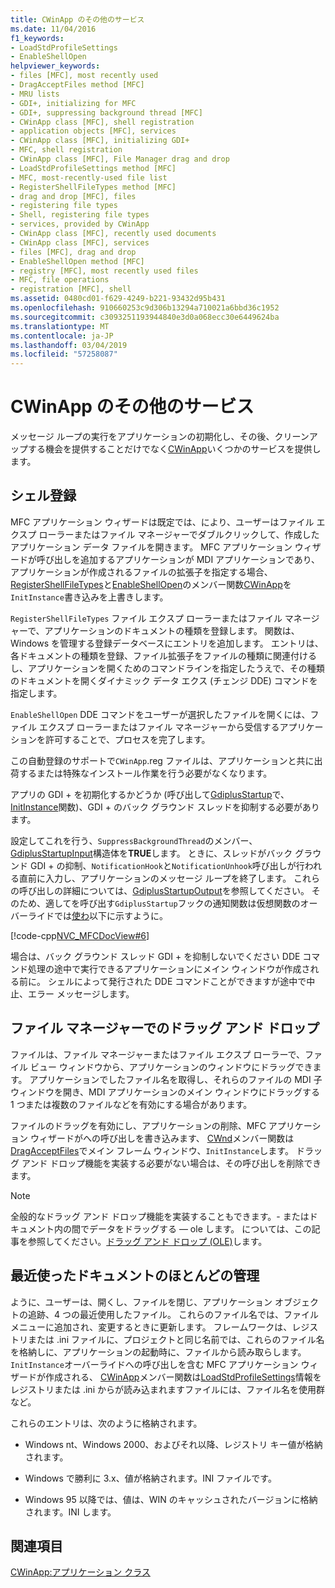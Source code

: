 ```yaml
---
title: CWinApp のその他のサービス
ms.date: 11/04/2016
f1_keywords:
- LoadStdProfileSettings
- EnableShellOpen
helpviewer_keywords:
- files [MFC], most recently used
- DragAcceptFiles method [MFC]
- MRU lists
- GDI+, initializing for MFC
- GDI+, suppressing background thread [MFC]
- CWinApp class [MFC], shell registration
- application objects [MFC], services
- CWinApp class [MFC], initializing GDI+
- MFC, shell registration
- CWinApp class [MFC], File Manager drag and drop
- LoadStdProfileSettings method [MFC]
- MFC, most-recently-used file list
- RegisterShellFileTypes method [MFC]
- drag and drop [MFC], files
- registering file types
- Shell, registering file types
- services, provided by CWinApp
- CWinApp class [MFC], recently used documents
- CWinApp class [MFC], services
- files [MFC], drag and drop
- EnableShellOpen method [MFC]
- registry [MFC], most recently used files
- MFC, file operations
- registration [MFC], shell
ms.assetid: 0480cd01-f629-4249-b221-93432d95b431
ms.openlocfilehash: 910660253c9d306b13294a710021a6bbd36c1952
ms.sourcegitcommit: c3093251193944840e3d0a068ecc30e6449624ba
ms.translationtype: MT
ms.contentlocale: ja-JP
ms.lasthandoff: 03/04/2019
ms.locfileid: "57258087"
---
```

# <a name="special-cwinapp-services"></a>CWinApp のその他のサービス

メッセージ ループの実行をアプリケーションの初期化し、その後、クリーンアップする機会を提供することだけでなく[CWinApp](../mfc/reference/cwinapp-class.md)いくつかのサービスを提供します。

##  <a name="_core_shell_registration"></a> シェル登録

MFC アプリケーション ウィザードは既定では、により、ユーザーはファイル エクスプ ローラーまたはファイル マネージャーでダブルクリックして、作成したアプリケーション データ ファイルを開きます。 MFC アプリケーション ウィザードが呼び出しを追加するアプリケーションが MDI アプリケーションであり、アプリケーションが作成されるファイルの拡張子を指定する場合、 [RegisterShellFileTypes](../mfc/reference/cwinapp-class.md#registershellfiletypes)と[EnableShellOpen](../mfc/reference/cwinapp-class.md#enableshellopen)のメンバー関数[CWinApp](../mfc/reference/cwinapp-class.md)を`InitInstance`書き込みを上書きします。

`RegisterShellFileTypes` ファイル エクスプ ローラーまたはファイル マネージャーで、アプリケーションのドキュメントの種類を登録します。 関数は、Windows を管理する登録データベースにエントリを追加します。 エントリは、各ドキュメントの種類を登録、ファイル拡張子をファイルの種類に関連付けるし、アプリケーションを開くためのコマンドラインを指定したうえで、その種類のドキュメントを開くダイナミック データ エクス (チェンジ DDE) コマンドを指定します。

`EnableShellOpen` DDE コマンドをユーザーが選択したファイルを開くには、ファイル エクスプ ローラーまたはファイル マネージャーから受信するアプリケーションを許可することで、プロセスを完了します。

この自動登録のサポートで`CWinApp`.reg ファイルは、アプリケーションと共に出荷するまたは特殊なインストール作業を行う必要がなくなります。

アプリの GDI + を初期化するかどうか (呼び出して[GdiplusStartup](/windows/desktop/api/gdiplusinit/nf-gdiplusinit-gdiplusstartup)で、 [InitInstance](../mfc/reference/cwinapp-class.md#initinstance)関数)、GDI + のバック グラウンド スレッドを抑制する必要があります。

設定してこれを行う、`SuppressBackgroundThread`のメンバー、 [GdiplusStartupInput](/windows/desktop/api/gdiplusinit/ns-gdiplusinit-gdiplusstartupinput)構造体を**TRUE**します。 ときに、スレッドがバック グラウンド GDI + の抑制、`NotificationHook`と`NotificationUnhook`呼び出しが行われる直前に入力し、アプリケーションのメッセージ ループを終了します。 これらの呼び出しの詳細については、[GdiplusStartupOutput](/windows/desktop/api/gdiplusinit/ns-gdiplusinit-gdiplusstartupoutput)を参照してください。 そのため、適してを呼び出す`GdiplusStartup`フックの通知関数は仮想関数のオーバーライドでは[使わ](../mfc/reference/cwinapp-class.md#run)以下に示すように。

[!code-cpp[NVC_MFCDocView#6](../mfc/codesnippet/cpp/special-cwinapp-services_1.cpp)]

場合は、バック グラウンド スレッド GDI + を抑制しないでください DDE コマンド処理の途中で実行できるアプリケーションにメイン ウィンドウが作成される前に。 シェルによって発行された DDE コマンドことができますが途中で中止、エラー メッセージします。

##  <a name="_core_file_manager_drag_and_drop"></a> ファイル マネージャーでのドラッグ アンド ドロップ

ファイルは、ファイル マネージャーまたはファイル エクスプ ローラーで、ファイル ビュー ウィンドウから、アプリケーションのウィンドウにドラッグできます。 アプリケーションでしたファイル名を取得し、それらのファイルの MDI 子ウィンドウを開き、MDI アプリケーションのメイン ウィンドウにドラッグする 1 つまたは複数のファイルなどを有効にする場合があります。

ファイルのドラッグを有効にし、アプリケーションの削除、MFC アプリケーション ウィザードがへの呼び出しを書き込みます、 [CWnd](../mfc/reference/cwnd-class.md)メンバー関数は[DragAcceptFiles](../mfc/reference/cwnd-class.md#dragacceptfiles)でメイン フレーム ウィンドウ、`InitInstance`します。 ドラッグ アンド ドロップ機能を実装する必要がない場合は、その呼び出しを削除できます。

> [!NOTE]
>  全般的なドラッグ アンド ドロップ機能を実装することもできます。- またはドキュメント内の間でデータをドラッグする — ole します。 については、この記事を参照してください。[ドラッグ アンド ドロップ (OLE)](../mfc/drag-and-drop-ole.md)します。

##  <a name="_core_keeping_track_of_the_most_recently_used_documents"></a> 最近使ったドキュメントのほとんどの管理

ように、ユーザーは、開くし、ファイルを閉じ、アプリケーション オブジェクトの追跡、4 つの最近使用したファイル。 これらのファイル名では、ファイル メニューに追加され、変更するときに更新します。 フレームワークは、レジストリまたは .ini ファイルに、プロジェクトと同じ名前では、これらのファイル名を格納しに、アプリケーションの起動時に、ファイルから読み取らします。 `InitInstance`オーバーライドへの呼び出しを含む MFC アプリケーション ウィザードが作成される、 [CWinApp](../mfc/reference/cwinapp-class.md)メンバー関数は[LoadStdProfileSettings](../mfc/reference/cwinapp-class.md#loadstdprofilesettings)情報をレジストリまたは .ini からが読み込まれますファイルには、ファイル名を使用群など。

これらのエントリは、次のように格納されます。

- Windows nt、Windows 2000、およびそれ以降、レジストリ キー値が格納されます。

- Windows で勝利に 3.x、値が格納されます。INI ファイルです。

- Windows 95 以降では、値は、WIN のキャッシュされたバージョンに格納されます。INI します。

## <a name="see-also"></a>関連項目

[CWinApp:アプリケーション クラス](../mfc/cwinapp-the-application-class.md)
